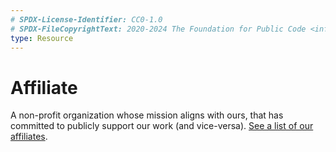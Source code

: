 ```yaml
---
# SPDX-License-Identifier: CC0-1.0
# SPDX-FileCopyrightText: 2020-2024 The Foundation for Public Code <info@publiccode.net>
type: Resource
---
```


# Affiliate

A non-profit organization whose mission aligns with ours, that has committed to publicly support our work (and vice-versa).
[See a list of our affiliates](../organization/affiliates.md).
